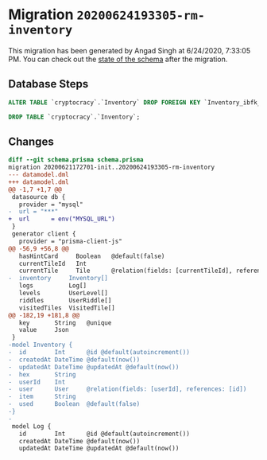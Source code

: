 # Migration `20200624193305-rm-inventory`

This migration has been generated by Angad Singh at 6/24/2020, 7:33:05 PM.
You can check out the [state of the schema](./schema.prisma) after the migration.

## Database Steps

```sql
ALTER TABLE `cryptocracy`.`Inventory` DROP FOREIGN KEY `Inventory_ibfk_1`;

DROP TABLE `cryptocracy`.`Inventory`;
```

## Changes

```diff
diff --git schema.prisma schema.prisma
migration 20200621172701-init..20200624193305-rm-inventory
--- datamodel.dml
+++ datamodel.dml
@@ -1,7 +1,7 @@
 datasource db {
   provider = "mysql"
-  url = "***"
+  url      = env("MYSQL_URL")
 }
 generator client {
   provider = "prisma-client-js"
@@ -56,9 +56,8 @@
   hasHintCard     Boolean   @default(false)
   currentTileId   Int
   currentTile     Tile      @relation(fields: [currentTileId], references: [id])
-  inventory     Inventory[]
   logs          Log[]
   levels        UserLevel[]
   riddles       UserRiddle[]
   visitedTiles  VisitedTile[]
@@ -182,19 +181,8 @@
   key       String   @unique
   value     Json
 }
-model Inventory {
-  id        Int      @id @default(autoincrement())
-  createdAt DateTime @default(now())
-  updatedAt DateTime @updatedAt @default(now())
-  hex       String
-  userId    Int
-  user      User     @relation(fields: [userId], references: [id])
-  item      String
-  used      Boolean  @default(false)
-}
-
 model Log {
   id        Int      @id @default(autoincrement())
   createdAt DateTime @default(now())
   updatedAt DateTime @updatedAt @default(now())
```


